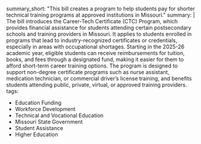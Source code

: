 summary_short: "This bill creates a program to help students pay for shorter technical training programs at approved institutions in Missouri."
summary: |
  The bill introduces the Career-Tech Certificate (CTC) Program, which provides financial assistance for students attending certain postsecondary schools and training providers in Missouri. It applies to students enrolled in programs that lead to industry-recognized certificates or credentials, especially in areas with occupational shortages. Starting in the 2025-26 academic year, eligible students can receive reimbursements for tuition, books, and fees through a designated fund, making it easier for them to afford short-term career training options. The program is designed to support non-degree certificate programs such as nurse assistant, medication technician, or commercial driver’s license training, and benefits students attending public, private, virtual, or approved training providers.
tags:
  - Education Funding
  - Workforce Development
  - Technical and Vocational Education
  - Missouri State Government
  - Student Assistance
  - Higher Education
